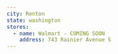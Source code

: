 ```yaml
---
city: Renton
state: washington
stores:
  - name: Walmart - COMING SOON
    address: 743 Rainier Avenue S
---
```

